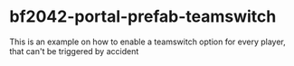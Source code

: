 # bf2042-portal-prefab-teamswitch
This is an example on how to enable a teamswitch option for every player, that can't be triggered by accident
